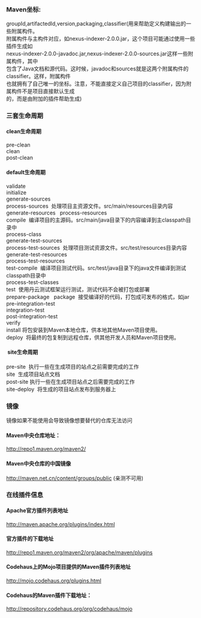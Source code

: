### Maven坐标:</br>
groupId,artifactedId,version,packaging,classifier(用来帮助定义构建输出的一些附属构件。</br>
附属构件与主构件对应，如nexus-indexer-2.0.0.jar，这个项目可能通过使用一些插件生成如</br>
nexus-indexer-2.0.0-javadoc.jar,nexus-indexer-2.0.0-sources.jar这样一些附属构件，其中</br>
包含了Java文档和源代码。这时候，javadoc和sources就是这两个附属构件的classifier。这样，附属构件</br>
也就拥有了自己唯一的坐标。注意，不能直接定义自己项目的classifier，因为附属构件不是项目直接默认生成</br>
的，而是由附加的插件帮助生成)

### 三套生命周期  
#### clean生命周期  
pre-clean  
clean  
post-clean  
#### default生命周期  
validate  
initialize  
generate-sources  
process-sources  处理项目主资源文件。src/main/resources目录内容    
generate-resources  
process-resources  
compile  编译项目的主源码。src/main/java目录下的内容编译到主classpath目录中    
process-class  
generate-test-sources  
process-test-sources  处理项目测试资源文件。src/test/resources目录内容    
generate-test-resources  
process-test-resources  
test-compile  编译项目测试代码。src/test/java目录下的java文件编译到测试classpath目录中    
process-test-classes  
test  使用丹云测试框架运行测试，测试代码不会被打包或部署    
prepare-package  
package  接受编译好的代码，打包成可发布的格式，如jar    
pre-integration-test  
integration-test  
post-integration-test  
verify  
install 将包安装到Maven本地仓库，供本地其他Maven项目使用。    
deploy  将最终的包复制到远程仓库，供其他开发人员和Maven项目使用。    
####  site生命周期  
pre-site  执行一些在生成项目的站点之前需要完成的工作    
site  生成项目站点文档    
post-site 执行一些在生成项目站点之后需要完成的工作    
site-deploy  将生成的项目站点发布到服务器上    


### 镜像    
镜像如果不能使用会导致镜像想要替代的仓库无法访问    
#### Maven中央仓库地址：    
http://repo1.maven.org/maven2/  
#### Maven中央仓库的中国镜像    
http://maven.net.cn/content/groups/public  (亲测不可用)    

### 在线插件信息   
#### Apache官方插件列表地址    
http://maven.apache.org/plugins/index.html   
#### 官方插件的下载地址   
http://repo1.maven.org/maven2/org/apache/maven/plugins   
#### Codehaus上的Mojo项目提供的Maven插件列表地址    
http://mojo.codehaus.org/plugins.html   
#### Codehaus的Maven插件下载地址：    
http://repository.codehaus.org/org/codehaus/mojo     


